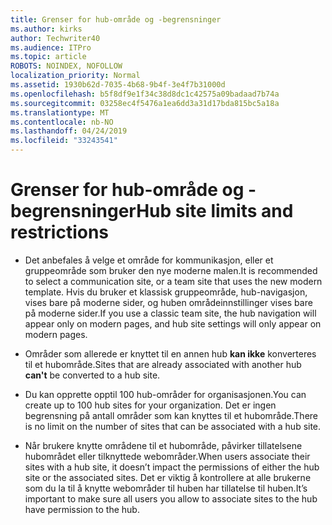 ```yaml
---
title: Grenser for hub-område og -begrensninger
ms.author: kirks
author: Techwriter40
ms.audience: ITPro
ms.topic: article
ROBOTS: NOINDEX, NOFOLLOW
localization_priority: Normal
ms.assetid: 1930b62d-7035-4b68-9b4f-3e4f7b31000d
ms.openlocfilehash: b5f8df9e1f34c38d8dc1c42575a09badaad7b74a
ms.sourcegitcommit: 03258ec4f5476a1ea6dd3a31d17bda815bc5a18a
ms.translationtype: MT
ms.contentlocale: nb-NO
ms.lasthandoff: 04/24/2019
ms.locfileid: "33243541"
---
```

# <a name="hub-site-limits-and-restrictions"></a><span data-ttu-id="f6871-102">Grenser for hub-område og -begrensninger</span><span class="sxs-lookup"><span data-stu-id="f6871-102">Hub site limits and restrictions</span></span>


- <span data-ttu-id="f6871-103">Det anbefales å velge et område for kommunikasjon, eller et gruppeområde som bruker den nye moderne malen.</span><span class="sxs-lookup"><span data-stu-id="f6871-103">It is recommended to select a communication site, or a team site that uses the new modern template.</span></span> <span data-ttu-id="f6871-104">Hvis du bruker et klassisk gruppeområde, hub-navigasjon, vises bare på moderne sider, og huben områdeinnstillinger vises bare på moderne sider.</span><span class="sxs-lookup"><span data-stu-id="f6871-104">If you use a classic team site, the hub navigation will appear only on modern pages, and hub site settings will only appear on modern pages.</span></span>


- <span data-ttu-id="f6871-105">Områder som allerede er knyttet til en annen hub **kan ikke** konverteres til et hubområde.</span><span class="sxs-lookup"><span data-stu-id="f6871-105">Sites that are already associated with another hub **can't** be converted to a hub site.</span></span>


- <span data-ttu-id="f6871-106">Du kan opprette opptil 100 hub-områder for organisasjonen.</span><span class="sxs-lookup"><span data-stu-id="f6871-106">You can create up to 100 hub sites for your organization.</span></span> <span data-ttu-id="f6871-107">Det er ingen begrensning på antall områder som kan knyttes til et hubområde.</span><span class="sxs-lookup"><span data-stu-id="f6871-107">There is no limit on the number of sites that can be associated with a hub site.</span></span>


- <span data-ttu-id="f6871-108">Når brukere knytte områdene til et hubområde, påvirker tillatelsene hubområdet eller tilknyttede webområder.</span><span class="sxs-lookup"><span data-stu-id="f6871-108">When users associate their sites with a hub site, it doesn’t impact the permissions of either the hub site or the associated sites.</span></span> <span data-ttu-id="f6871-109">Det er viktig å kontrollere at alle brukerne som du la til å knytte webområder til huben har tillatelse til huben.</span><span class="sxs-lookup"><span data-stu-id="f6871-109">It’s important to make sure all users you allow to associate sites to the hub have permission to the hub.</span></span>

